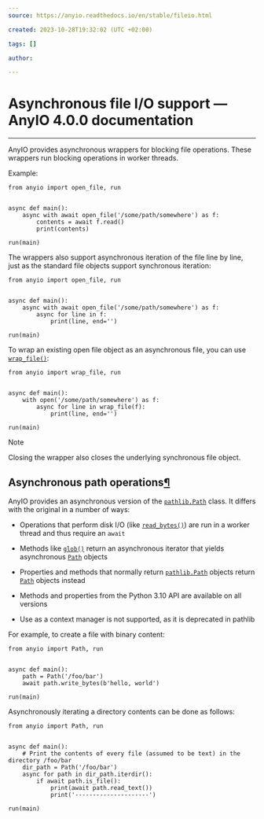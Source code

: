 ```yaml
---
source: https://anyio.readthedocs.io/en/stable/fileio.html

created: 2023-10-28T19:32:02 (UTC +02:00)

tags: []

author: 

---
```

# Asynchronous file I/O support — AnyIO 4.0.0 documentation
---
AnyIO provides asynchronous wrappers for blocking file operations. These wrappers run blocking operations in worker threads.

Example:

```
from anyio import open_file, run


async def main():
    async with await open_file('/some/path/somewhere') as f:
        contents = await f.read()
        print(contents)

run(main)

```

The wrappers also support asynchronous iteration of the file line by line, just as the standard file objects support synchronous iteration:

```
from anyio import open_file, run


async def main():
    async with await open_file('/some/path/somewhere') as f:
        async for line in f:
            print(line, end='')

run(main)

```

To wrap an existing open file object as an asynchronous file, you can use [`wrap_file()`](https://anyio.readthedocs.io/en/stable/api.html#anyio.wrap_file "anyio.wrap_file"):

```
from anyio import wrap_file, run


async def main():
    with open('/some/path/somewhere') as f:
        async for line in wrap_file(f):
            print(line, end='')

run(main)

```

Note

Closing the wrapper also closes the underlying synchronous file object.

## Asynchronous path operations[¶](https://anyio.readthedocs.io/en/stable/fileio.html#asynchronous-path-operations "Link to this heading")

AnyIO provides an asynchronous version of the [`pathlib.Path`](https://docs.python.org/3/library/pathlib.html#pathlib.Path "(in Python v3.11)") class. It differs with the original in a number of ways:

-   Operations that perform disk I/O (like [`read_bytes()`](https://docs.python.org/3/library/pathlib.html#pathlib.Path.read_bytes "(in Python v3.11)")) are run in a worker thread and thus require an `await`
    
-   Methods like [`glob()`](https://docs.python.org/3/library/pathlib.html#pathlib.Path.glob "(in Python v3.11)") return an asynchronous iterator that yields asynchronous [`Path`](https://anyio.readthedocs.io/en/stable/api.html#anyio.Path "anyio.Path") objects
    
-   Properties and methods that normally return [`pathlib.Path`](https://docs.python.org/3/library/pathlib.html#pathlib.Path "(in Python v3.11)") objects return [`Path`](https://anyio.readthedocs.io/en/stable/api.html#anyio.Path "anyio.Path") objects instead
    
-   Methods and properties from the Python 3.10 API are available on all versions
    
-   Use as a context manager is not supported, as it is deprecated in pathlib
    

For example, to create a file with binary content:

```
from anyio import Path, run


async def main():
    path = Path('/foo/bar')
    await path.write_bytes(b'hello, world')

run(main)

```

Asynchronously iterating a directory contents can be done as follows:

```
from anyio import Path, run


async def main():
    # Print the contents of every file (assumed to be text) in the directory /foo/bar
    dir_path = Path('/foo/bar')
    async for path in dir_path.iterdir():
        if await path.is_file():
            print(await path.read_text())
            print('---------------------')

run(main)

```
